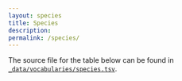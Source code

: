 ```yaml
---
layout: species
title: Species
description: 
permalink: /species/
---
```


The source file for the table below can be found in [`_data/vocabularies/species.tsv`](https://github.com/ices-tools-dev/esas/blob/main/_data/vocabularies/species.tsv).
